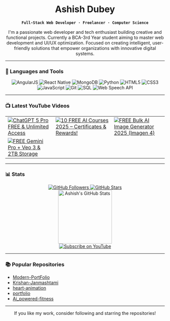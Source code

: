 <div align="center">

# Ashish Dubey

**`Full-Stack Web Developer · Freelancer · Computer Science`**

I'm a passionate web developer and tech enthusiast building creative and functional projects. Currently a BCA-3rd Year student aiming to master web development and UI/UX optimization. Focused on creating intelligent, user-friendly solutions that empower organizations with innovative digital systems.

</div>

---

### 🧰 Languages and Tools

<div align="center">
  <img src="https://img.shields.io/badge/AngularJS-E23237?style=for-the-badge&logo=angularjs&logoColor=white" alt="AngularJS"/>
  <img src="https://img.shields.io/badge/React_Native-20232A?style=for-the-badge&logo=react&logoColor=61DAFB" alt="React Native"/>
  <img src="https://img.shields.io/badge/MongoDB-47A248?style=for-the-badge&logo=mongodb&logoColor=white" alt="MongoDB"/>
  <img src="https://img.shields.io/badge/Python-3776AB?style=for-the-badge&logo=python&logoColor=white" alt="Python"/>
  <img src="https://img.shields.io/badge/HTML5-E34F26?style=for-the-badge&logo=html5&logoColor=white" alt="HTML5"/>
  <img src="https://img.shields.io/badge/CSS3-1572B6?style=for-the-badge&logo=css3&logoColor=white" alt="CSS3"/>
  <img src="https://img.shields.io/badge/JavaScript-F7DF1E?style=for-the-badge&logo=javascript&logoColor=black" alt="JavaScript"/>
  <img src="https://img.shields.io/badge/Git-F05032?style=for-the-badge&logo=git&logoColor=white" alt="Git"/>
  <img src="https://img.shields.io/badge/SQL-4479A1?style=for-the-badge&logo=postgresql&logoColor=white" alt="SQL"/>
  <img src="https://img.shields.io/badge/Web_Speech_API-000000?style=for-the-badge&logo=google-chrome&logoColor=white" alt="Web Speech API"/>
</div>

---

### 📺 Latest YouTube Videos

<!-- Use ytcards for reliable thumbnails (Drive links often fail on GitHub). Order matches the reference layout. -->
<div align="center">
  <table>
    <tr>
      <td>
        <a href="https://youtu.be/DpEBWfklM70" target="_blank">
          <img alt="ChatGPT 5 Pro FREE & Unlimited Access" src="https://ytcards.demolab.com/?id=DpEBWfklM70&title=ChatGPT+5+Pro+FREE+%26+Unlimited+Access&lang=en&background_color=141321&title_color=ffffff&stats_color=dedede&width=300" />
        </a>
      </td>
      <td>
        <a href="https://youtu.be/VtvG7eUx93w" target="_blank">
          <img alt="10 FREE AI Courses 2025 – Certificates & Rewards!" src="https://ytcards.demolab.com/?id=VtvG7eUx93w&title=10+FREE+AI+Courses+2025+%E2%80%93+Certificates+%26+Rewards%21&lang=en&background_color=141321&title_color=ffffff&stats_color=dedede&width=300" />
        </a>
      </td>
      <td>
        <a href="https://youtu.be/5-6VSFqB-TQ" target="_blank">
          <img alt="FREE Bulk AI Image Generator 2025 (Imagen 4)" src="https://ytcards.demolab.com/?id=5-6VSFqB-TQ&title=FREE+Bulk+AI+Image+Generator+2025+%28Imagen+4%29&lang=en&background_color=141321&title_color=ffffff&stats_color=dedede&width=300" />
        </a>
      </td>
    </tr>
    <tr>
      <td>
        <a href="https://youtu.be/3SQuAE8WwBw" target="_blank">
          <img alt="FREE Gemini Pro + Veo 3 & 2TB Storage" src="https://ytcards.demolab.com/?id=3SQuAE8WwBw&title=FREE+Gemini+Pro+%2B+Veo+3+%26+2TB+Storage&lang=en&background_color=141321&title_color=ffffff&stats_color=dedede&width=300" />
        </a>
      </td>
      <td><!-- Keep empty to maintain the 3x2 grid look like the reference --></td>
      <td></td>
    </tr>
  </table>
</div>

---

### 📊 Stats

<div align="center">
  <!-- Reliable GitHub stats badges -->
  <a href="https://github.com/codeash007?tab=followers" target="_blank">
    <img alt="GitHub Followers" src="https://img.shields.io/github/followers/codeash007?label=Followers&style=for-the-badge&color=236ad3" />
  </a>
  <a href="https://github.com/codeash007?tab=repositories&sort=stargazers" target="_blank">
    <img alt="GitHub Stars" src="https://img.shields.io/github/stars/codeash007?affiliations=OWNER%2CCOLLABORATOR&label=Stars&style=for-the-badge&color=E1AD0E" />
  </a>

  <!-- GitHub Readme Stats card (commonly used, renders on GitHub) -->
  <div>
    <a href="https://github.com/anuraghazra/github-readme-stats" target="_blank">
      <img alt="Ashish's GitHub Stats" src="https://github-readme-stats.vercel.app/api?username=codeash007&show_icons=true&theme=radical&hide_title=false&count_private=true" height="170" />
    </a>
  </div>
</div>

<!-- Subscribe button near stats (CTA) -->
<div align="center">
  <a href="https://www.youtube.com/@codeash007?sub_confirmation=1" target="_blank">
    <img src="https://img.shields.io/badge/Subscribe-YouTube-red?style=for-the-badge&logo=youtube&logoColor=white" alt="Subscribe on YouTube"/>
  </a>
</div>

---

### 📚 Popular Repositories

- [Modern-PortFolio](https://github.com/codeash007/Modern-PortFolio) 
- [Krishan-Janmashtami](https://github.com/codeash007/Krishan-Janmashtami) 
- [heart-animation](https://github.com/codeash007/heart-animation) 
- [portfolio](https://github.com/codeash007/portfolio) 
- [Ai_powered-fitness](https://github.com/codeash007/Ai_powered-fitness) 

---

<div align="center">
  If you like my work, consider following and starring the repositories!
</div>


